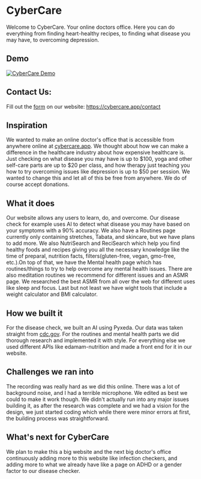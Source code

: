 # CyberCare
Welcome to CyberCare. Your online doctors office. Here you can do everything from finding heart-healthy recipes, to finding what disease you may have, to overcoming depression.

## Demo

[![CyberCare Demo](https://img.youtube.com/vi/ttu3xIb4ZVM/0.jpg)](https://www.youtube.com/watch?v=ttu3xIb4ZVM)

## Contact Us:

Fill out the [form](https://cybercare.app/contact) on our website: https://cybercare.app/contact

## Inspiration
We wanted to make an online doctor's office that is accessible from anywhere online at [cybercare.app](https://cybercare.app/). We thought about how we can make a difference in the healthcare industry about how expensive healthcare is. Just checking on what disease you may have is up to $100, yoga and other self-care parts are up to $20 per class, and how therapy just teaching you how to try overcoming issues like depression is up to $50 per session. We wanted to change this and let all of this be free from anywhere. We do of course accept donations.

## What it does
Our website allows any users to learn, do, and overcome. Our disease check for example uses AI  to detect what disease you may have based on your symptoms with a 90% accuracy. We also have a Routines page currently only containing stretches, Tabata, and skincare, but we have plans to add more. We also NutriSearch and ReciSearch which help you find healthy foods and recipes giving you all the necessary knowledge like the time of preparal, nutrition facts, filters(gluten-free, vegan, gmo-free, etc.).On top of that, we have the Mental health page which has routines/things to try to help overcome any mental health issues. There are also meditation routines we recommend for different issues and an ASMR page. We researched the best ASMR from all over the web for different uses like sleep and focus.  Last but not least we have wight tools that include a weight calculator and BMI calculator.

## How we built it
For the disease check, we built an AI using Pyxeda. Our data was taken straight from [cdc.gov](https://cdc.gov). For the routines and mental health parts we did thorough research and implemented it with style. For everything else we used different APIs like edamam-nutrition and made a front end for it in our website.

## Challenges we ran into
The recording was really hard as we did this online. There was a lot of background noise, and I had a terrible microphone. We edited as best we could to make it work though. We didn't actually run into any major issues building it, as after the research was complete and we had a vision for the design, we just started coding which while there were minor errors at first, the building process was straightforward.

## What's next for CyberCare 
We plan to make this a big website and the next big doctor's office continuously adding more to this website like infection checkers, and adding more to what we already have like a page on ADHD or a gender factor to our disease checker.
